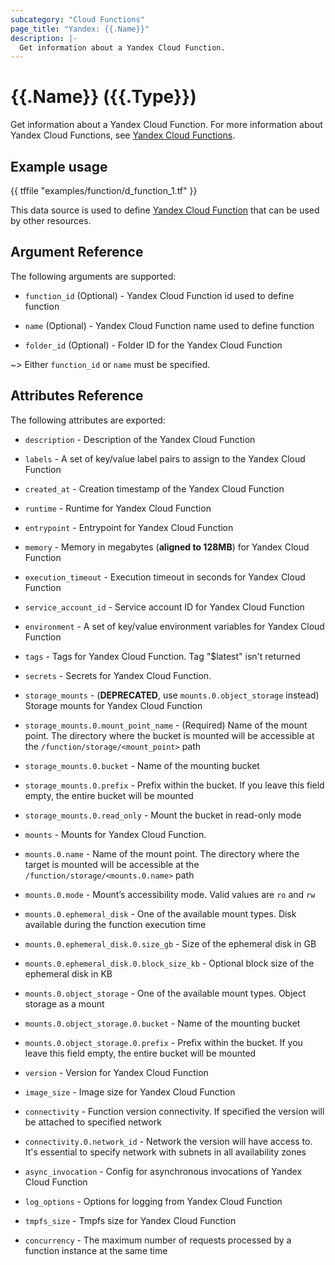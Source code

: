 ```yaml
---
subcategory: "Cloud Functions"
page_title: "Yandex: {{.Name}}"
description: |-
  Get information about a Yandex Cloud Function.
---
```


# {{.Name}} ({{.Type}})

Get information about a Yandex Cloud Function. For more information about Yandex Cloud Functions, see [Yandex Cloud Functions](https://cloud.yandex.com/docs/functions/).

## Example usage

{{ tffile "examples/function/d_function_1.tf" }}

This data source is used to define [Yandex Cloud Function](https://cloud.yandex.com/docs/functions/concepts/function) that can be used by other resources.

## Argument Reference

The following arguments are supported:

* `function_id` (Optional) - Yandex Cloud Function id used to define function

* `name` (Optional) - Yandex Cloud Function name used to define function

* `folder_id` (Optional) - Folder ID for the Yandex Cloud Function

~> Either `function_id` or `name` must be specified.

## Attributes Reference

The following attributes are exported:

* `description` - Description of the Yandex Cloud Function
* `labels` - A set of key/value label pairs to assign to the Yandex Cloud Function
* `created_at` - Creation timestamp of the Yandex Cloud Function
* `runtime` - Runtime for Yandex Cloud Function
* `entrypoint` - Entrypoint for Yandex Cloud Function
* `memory` - Memory in megabytes (**aligned to 128MB**) for Yandex Cloud Function
* `execution_timeout` - Execution timeout in seconds for Yandex Cloud Function
* `service_account_id` - Service account ID for Yandex Cloud Function
* `environment` - A set of key/value environment variables for Yandex Cloud Function
* `tags` - Tags for Yandex Cloud Function. Tag "$latest" isn't returned
* `secrets` - Secrets for Yandex Cloud Function.

* `storage_mounts` - (**DEPRECATED**, use `mounts.0.object_storage` instead) Storage mounts for Yandex Cloud Function
* `storage_mounts.0.mount_point_name` - (Required) Name of the mount point. The directory where the bucket is mounted will be accessible at the `/function/storage/<mount_point>` path
* `storage_mounts.0.bucket` - Name of the mounting bucket
* `storage_mounts.0.prefix` - Prefix within the bucket. If you leave this field empty, the entire bucket will be mounted
* `storage_mounts.0.read_only` - Mount the bucket in read-only mode

* `mounts` - Mounts for Yandex Cloud Function.
* `mounts.0.name` - Name of the mount point. The directory where the target is mounted will be accessible at the `/function/storage/<mounts.0.name>` path
* `mounts.0.mode` - Mount’s accessibility mode. Valid values are `ro` and `rw`
* `mounts.0.ephemeral_disk` - One of the available mount types. Disk available during the function execution time
* `mounts.0.ephemeral_disk.0.size_gb` - Size of the ephemeral disk in GB
* `mounts.0.ephemeral_disk.0.block_size_kb` - Optional block size of the ephemeral disk in KB
* `mounts.0.object_storage` - One of the available mount types. Object storage as a mount
* `mounts.0.object_storage.0.bucket` - Name of the mounting bucket
* `mounts.0.object_storage.0.prefix` - Prefix within the bucket. If you leave this field empty, the entire bucket will be mounted

* `version` - Version for Yandex Cloud Function
* `image_size` - Image size for Yandex Cloud Function
* `connectivity` - Function version connectivity. If specified the version will be attached to specified network
* `connectivity.0.network_id` - Network the version will have access to. It's essential to specify network with subnets in all availability zones
* `async_invocation` - Config for asynchronous invocations of Yandex Cloud Function
* `log_options` - Options for logging from Yandex Cloud Function
* `tmpfs_size` - Tmpfs size for Yandex Cloud Function
* `concurrency` - The maximum number of requests processed by a function instance at the same time
